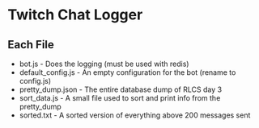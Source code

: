 # Twitch Chat Logger

## Each File

* bot.js - Does the logging (must be used with redis)
* default_config.js - An empty configuration for the bot (rename to config.js)
* pretty_dump.json - The entire database dump of RLCS day 3
* sort_data.js - A small file used to sort and print info from the pretty_dump
* sorted.txt - A sorted version of everything above 200 messages sent
